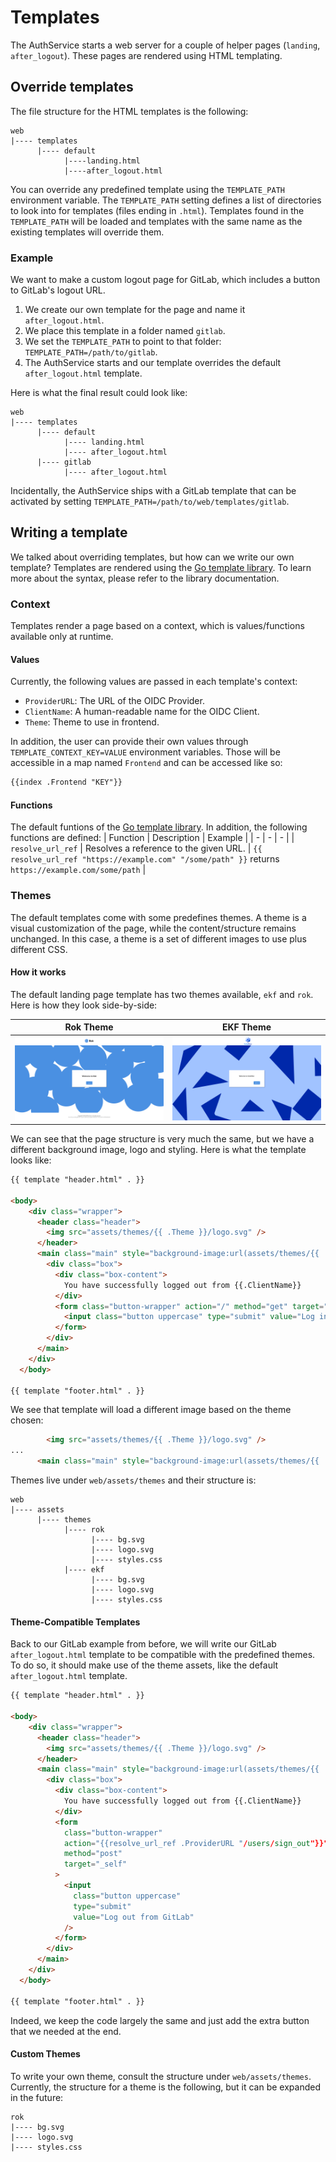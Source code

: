 # Templates

The AuthService starts a web server for a couple of helper pages (`landing`,
`after_logout`). These pages are rendered using HTML templating.

## Override templates

The file structure for the HTML templates is the following:

```
web
|---- templates
      |---- default
            |----landing.html
            |----after_logout.html
```

You can override any predefined template using the `TEMPLATE_PATH` environment
variable. The `TEMPLATE_PATH` setting defines a list of directories to look into
for templates (files ending in `.html`). Templates found in the `TEMPLATE_PATH`
will be loaded and templates with the same name as the existing templates will
override them.

### Example

We want to make a custom logout page for GitLab, which includes a button to
GitLab's logout URL.

1. We create our own template for the page and name it `after_logout.html`.
1. We place this template in a folder named `gitlab`.
1. We set the `TEMPLATE_PATH` to point to that folder:
   `TEMPLATE_PATH=/path/to/gitlab`.
1. The AuthService starts and our template overrides the default
   `after_logout.html` template.

Here is what the final result could look like:

```
web
|---- templates
      |---- default
            |---- landing.html
            |---- after_logout.html
      |---- gitlab
            |---- after_logout.html
```

Incidentally, the AuthService ships with a GitLab template that can be activated
by setting `TEMPLATE_PATH=/path/to/web/templates/gitlab`.

## Writing a template

We talked about overriding templates, but how can we write our own template?
Templates are rendered using the [Go template library](https://golang.org/pkg/text/template/).
To learn more about the syntax, please refer to the library documentation.

### Context

Templates render a page based on a context, which is values/functions available
only at runtime.

#### Values

Currently, the following values are passed in each template's context:
* `ProviderURL`: The URL of the OIDC Provider.
* `ClientName`: A human-readable name for the OIDC Client.
* `Theme`: Theme to use in frontend.

In addition, the user can provide their own values through
`TEMPLATE_CONTEXT_KEY=VALUE` environment variables. Those will be accessible in
a map named `Frontend` and can be accessed like so:
```html
{{index .Frontend "KEY"}}
```

#### Functions

The default funtions of the [Go template library](https://golang.org/pkg/text/template/#hdr-Functions).
In addition, the following functions are defined:
| Function | Description | Example |
| - | - | - |
| `resolve_url_ref` | Resolves a reference to the given URL. |
  `{{ resolve_url_ref "https://example.com" "/some/path" }}` returns `https://example.com/some/path` | 

### Themes

The default templates come with some predefines themes. A theme is a visual
customization of the page, while the content/structure remains unchanged. In
this case, a theme is a set of different images to use plus different CSS.

#### How it works

The default landing page template has two themes available, `ekf` and `rok`.
Here is how they look side-by-side:

| Rok Theme | EKF Theme |
| --------- | --------- |
| ![rok_theme](media/rok_theme.png) | ![ekf_theme](media/ekf_theme.png) |

We can see that the page structure is very much the same, but we have a
different background image, logo and styling. Here is what the template looks
like:

```html
{{ template "header.html" . }}

<body>
    <div class="wrapper">
      <header class="header">
        <img src="assets/themes/{{ .Theme }}/logo.svg" />
      </header>
      <main class="main" style="background-image:url(assets/themes/{{ .Theme }}/bg.svg);">
        <div class="box">
          <div class="box-content">
            You have successfully logged out from {{.ClientName}}
          </div>
          <form class="button-wrapper" action="/" method="get" target="_self">
            <input class="button uppercase" type="submit" value="Log in" />
          </form>
        </div>
      </main>
    </div>
  </body>

{{ template "footer.html" . }}
```

We see that template will load a different image based on the theme chosen:
```html
        <img src="assets/themes/{{ .Theme }}/logo.svg" />
...
      <main class="main" style="background-image:url(assets/themes/{{ .Theme }}/bg.svg);">
```

Themes live under `web/assets/themes` and their structure is:
```
web
|---- assets
      |---- themes
            |---- rok
                  |---- bg.svg
                  |---- logo.svg
                  |---- styles.css
            |---- ekf
                  |---- bg.svg
                  |---- logo.svg
                  |---- styles.css
```

#### Theme-Compatible Templates

Back to our GitLab example from before, we will write our GitLab
`after_logout.html` template to be compatible with the predefined themes. To do
so, it should make use of the theme assets, like the default `after_logout.html`
template.

```html
{{ template "header.html" . }}

<body>
    <div class="wrapper">
      <header class="header">
        <img src="assets/themes/{{ .Theme }}/logo.svg" />
      </header>
      <main class="main" style="background-image:url(assets/themes/{{ .Theme }}/bg.svg);">
        <div class="box">
          <div class="box-content">
            You have successfully logged out from {{.ClientName}}
          </div>
          <form
            class="button-wrapper"
            action="{{resolve_url_ref .ProviderURL "/users/sign_out"}}"
            method="post"
            target="_self"
          >
            <input
              class="button uppercase"
              type="submit"
              value="Log out from GitLab"
            />
          </form>
        </div>
      </main>
    </div>
  </body>

{{ template "footer.html" . }}
```

Indeed, we keep the code largely the same and just add the extra button that we
needed at the end.

#### Custom Themes

To write your own theme, consult the structure under `web/assets/themes`.
Currently, the structure for a theme is the following, but it can be expanded in
the future:
```
rok
|---- bg.svg
|---- logo.svg
|---- styles.css
```
